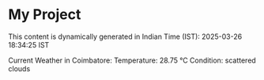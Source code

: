 # My Project

This content is dynamically generated in Indian Time (IST): 2025-03-26 18:34:25 IST


Current Weather in Coimbatore:
Temperature: 28.75 °C
Condition: scattered clouds
